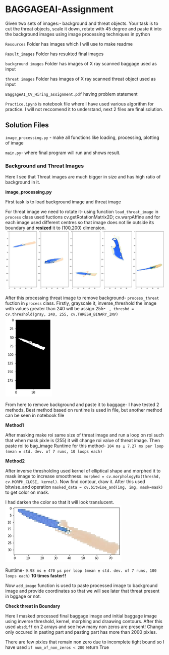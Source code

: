 # BAGGAGEAI-Assignment
Given two sets of images:- background and threat objects. Your task is to cut the threat objects, scale it down, rotate with 45 degree and paste it  into the background images using image processing techniques in python

`Resources` Folder has images which I will use to make readme

`Result_images` Folder has resukted final images

`background images` Folder has images of X ray scanned baggage used as input

`threat images` Folder has images of X ray scanned threat object used as input

`BaggageAI_CV_Hiring_assignment.pdf` having problem statement

`Practice.ipynb` is notebook file where I have used various algorithm for practice. I will not reccomend it to understand, next 2 files are final solution.
## Solution Files
`image_processing.py` - make all functions like loading, processing, plotting of image

`main.py`- where final program will run and shows result.
### Background and Threat Images
Here I see that Threat images are much bigger in size and has high ratio of background in it.

**image_processing.py**

First task is to load background image and threat image

For threat image we need to rotate it- using function `load_threat_image` in `process` class used fuctions cv.getRotationMatrix2D; cv.warpAffine and for each image used different centres
so that image does not lie outside its boundary and **resized** it to (100,200) dimension. ![](https://github.com/pandey-parth/BAGGAGEAI-Assignment/blob/main/Resources/rotated.png)

After this processing threat image to remove background- `process_threat` fuction in `process` class. Firstly, grayscale it,  inverse_threshold the image with values greater than 240
 will be assign 255- `_, threshd = cv.threshold(gray, 240, 255, cv.THRESH_BINARY_INV)`![](https://github.com/pandey-parth/BAGGAGEAI-Assignment/blob/main/Resources/mask.png)

From here to remove background and paste it to baggage- I have tested 2 methods, Best method based on runtime is used in file, but another method can be seen in notebook file

**Method1**

After masking make roi same size of threat image and run a loop on roi such that when mask pixle is (255) it will change roi value of threat image.
Then paste roi to bag_image
Runtime for this method- `104 ms ± 7.27 ms per loop (mean ± std. dev. of 7 runs, 10 loops each)`

**Method2**

After inverse thresholding used kernel of elliptical shape and morphed it to mask image to increase smoothness. `morphed = cv.morphologyEx(threshd, cv.MORPH_CLOSE, kernel)`.
 Now find contour, draw it. After this used bitwise_and operation `masked_data = cv.bitwise_and(img, img, mask=mask)` to get color on mask.
 
I had darken the color so that it will look translucent. ![](https://github.com/pandey-parth/BAGGAGEAI-Assignment/blob/main/Resources/process_image.png)

Runtime- `9.98 ms ± 470 µs per loop (mean ± std. dev. of 7 runs, 100 loops each)`
**10 times faster!!**

Now `add_image` function is used to paste processed image to background image and provide coordinates so that we will see later that threat present in bggage or not.

**Check threat in Boundary**

Here I masked processed final baggage image and initial baggage image using inverse threshold, kernel, morphing and draawing contours.
After this used `absdiff` on 2 arrays and see how many non zeros are present! Change only occured in pasting part and pasting part has more than 2000 pixles.

There are few pixles that remain non zero due to incomplete tight bound so I have used `if num_of_non_zeros < 200` return True


